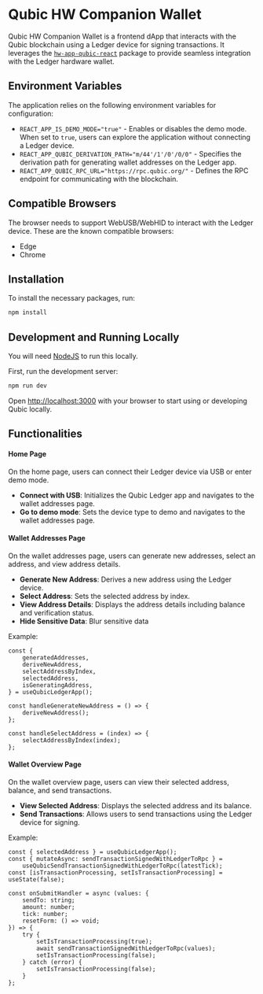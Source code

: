 # Qubic HW Companion Wallet

Qubic HW Companion Wallet is a frontend dApp that interacts with the Qubic blockchain using a Ledger device for signing transactions. It leverages the [`hw-app-qubic-react`](src/packages/hw-app-qubic-react/README.md) package to provide seamless integration with the Ledger hardware wallet.

## Environment Variables

The application relies on the following environment variables for configuration:

-   `REACT_APP_IS_DEMO_MODE="true"` - Enables or disables the demo mode. When set to `true`, users can explore the application without connecting a Ledger device.
-   `REACT_APP_QUBIC_DERIVATION_PATH="m/44'/1'/0'/0/0"` - Specifies the derivation path for generating wallet addresses on the Ledger app.
-   `REACT_APP_QUBIC_RPC_URL="https://rpc.qubic.org/"` - Defines the RPC endpoint for communicating with the blockchain.

## Compatible Browsers

The browser needs to support WebUSB/WebHID to interact with the Ledger device. These are the known compatible browsers:

-   Edge
-   Chrome

## Installation

To install the necessary packages, run:

```bash
npm install
```

## Development and Running Locally

You will need [NodeJS](https://nodejs.org/en) to run this locally.

First, run the development server:

```bash
npm run dev
```

Open [http://localhost:3000](http://localhost:3000) with your browser to start using or developing Qubic locally.

## Functionalities

#### Home Page

On the home page, users can connect their Ledger device via USB or enter demo mode.

-   **Connect with USB**: Initializes the Qubic Ledger app and navigates to the wallet addresses page.
-   **Go to demo mode**: Sets the device type to demo and navigates to the wallet addresses page.

#### Wallet Addresses Page

On the wallet addresses page, users can generate new addresses, select an address, and view address details.

-   **Generate New Address**: Derives a new address using the Ledger device.
-   **Select Address**: Sets the selected address by index.
-   **View Address Details**: Displays the address details including balance and verification status.
-   **Hide Sensitive Data**: Blur sensitive data

Example:

```tsx
const {
    generatedAddresses,
    deriveNewAddress,
    selectAddressByIndex,
    selectedAddress,
    isGeneratingAddress,
} = useQubicLedgerApp();

const handleGenerateNewAddress = () => {
    deriveNewAddress();
};

const handleSelectAddress = (index) => {
    selectAddressByIndex(index);
};
```

#### Wallet Overview Page

On the wallet overview page, users can view their selected address, balance, and send transactions.

-   **View Selected Address**: Displays the selected address and its balance.
-   **Send Transactions**: Allows users to send transactions using the Ledger device for signing.

Example:

```tsx
const { selectedAddress } = useQubicLedgerApp();
const { mutateAsync: sendTransactionSignedWithLedgerToRpc } =
    useQubicSendTransactionSignedWithLedgerToRpc(latestTick);
const [isTransactionProcessing, setIsTransactionProcessing] = useState(false);

const onSubmitHandler = async (values: {
    sendTo: string;
    amount: number;
    tick: number;
    resetForm: () => void;
}) => {
    try {
        setIsTransactionProcessing(true);
        await sendTransactionSignedWithLedgerToRpc(values);
        setIsTransactionProcessing(false);
    } catch (error) {
        setIsTransactionProcessing(false);
    }
};
```
